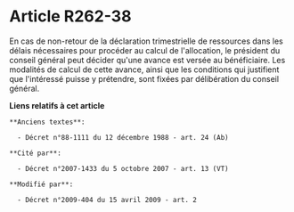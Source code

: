 # Article R262-38

En cas de non-retour de la déclaration trimestrielle de ressources dans les délais nécessaires pour procéder au calcul de
l'allocation, le président du conseil général peut décider qu'une avance est versée au bénéficiaire. Les modalités de calcul
de cette avance, ainsi que les conditions qui justifient que l'intéressé puisse y prétendre, sont fixées par délibération du
conseil général.

**Liens relatifs à cet article**

	**Anciens textes**:

	  - Décret n°88-1111 du 12 décembre 1988 - art. 24 (Ab)

	**Cité par**:

	  - Décret n°2007-1433 du 5 octobre 2007 - art. 13 (VT)

	**Modifié par**:

	  - Décret n°2009-404 du 15 avril 2009 - art. 2
